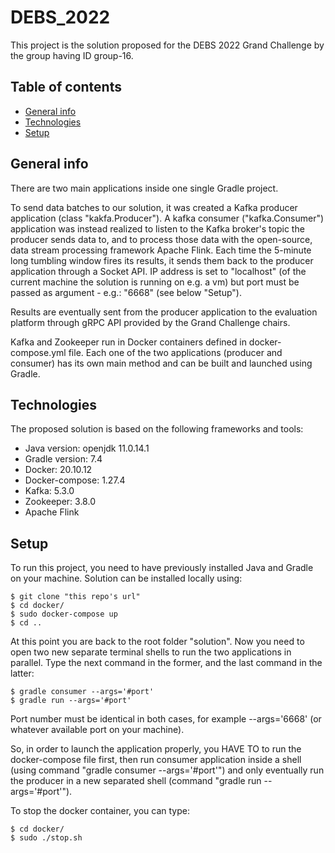 # DEBS_2022
This project is the solution proposed for the DEBS 2022 Grand Challenge by the group having ID group-16.

## Table of contents
* [General info](#general-info)
* [Technologies](#technologies)
* [Setup](#setup)

## General info

There are two main applications inside one single Gradle project. 

To send data batches to our solution, it was created a Kafka producer application (class "kakfa.Producer"). A kafka consumer ("kafka.Consumer") application was instead realized to listen to the Kafka broker's topic the producer sends data to, and to process those data with the open-source, data stream processing framework Apache Flink. 
Each time the 5-minute long tumbling window fires its results, it sends them back to the producer application through a Socket API. IP address is set to "localhost" (of the current machine the solution is running on e.g. a vm) but port must be passed as argument - e.g.: "6668" (see below "Setup"). 

Results are eventually sent from the producer application to the evaluation platform through gRPC API  provided by the Grand Challenge chairs. 

Kafka and Zookeeper run in Docker containers defined in docker-compose.yml file. Each one of the two applications (producer and consumer) has its own main method and can be built and launched using Gradle. 
	
## Technologies
The proposed solution is based on the following frameworks and tools:
* Java version: openjdk 11.0.14.1
* Gradle version: 7.4
* Docker: 20.10.12
* Docker-compose: 1.27.4
* Kafka: 5.3.0
* Zookeeper: 3.8.0
* Apache Flink 
	
## Setup
To run this project, you need to have previously installed Java and Gradle on your machine. 
Solution can be installed locally using:

```
$ git clone "this repo's url"
$ cd docker/
$ sudo docker-compose up
$ cd .. 
```
At this point you are back to the root folder "solution". Now you need to open two new separate terminal shells to run the two applications in parallel. Type the next command in the former, and the last command in the latter: 
```
$ gradle consumer --args='#port'
$ gradle run --args='#port'
```
Port number must be identical in both cases, for example --args='6668' (or whatever available port on your machine). 

So, in order to launch the application properly, you HAVE TO to run the docker-compose file first, then run consumer application inside a shell (using command "gradle consumer --args='#port'") and only eventually run the producer in a new separated shell (command "gradle run --args='#port'"). 

To stop the docker container, you can type:
```
$ cd docker/
$ sudo ./stop.sh
```
